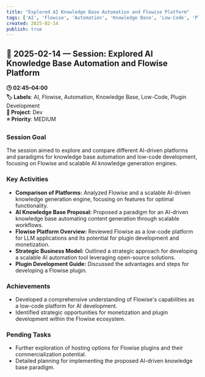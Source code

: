```yaml
---
title: "Explored AI Knowledge Base Automation and Flowise Platform"
tags: ['AI', 'Flowise', 'Automation', 'Knowledge Base', 'Low-Code', 'Plugin Development']
created: 2025-02-14
publish: true
---
```


## 📅 2025-02-14 — Session: Explored AI Knowledge Base Automation and Flowise Platform

**🕒 02:45–04:00**  
**🏷️ Labels**: AI, Flowise, Automation, Knowledge Base, Low-Code, Plugin Development  
**📂 Project**: Dev  
**⭐ Priority**: MEDIUM  


### Session Goal
The session aimed to explore and compare different AI-driven platforms and paradigms for knowledge base automation and low-code development, focusing on Flowise and scalable AI knowledge generation engines.

### Key Activities
- **Comparison of Platforms:** Analyzed Flowise and a scalable AI-driven knowledge generation engine, focusing on features for optimal functionality.
- **AI Knowledge Base Proposal:** Proposed a paradigm for an AI-driven knowledge base automating content generation through scalable workflows.
- **Flowise Platform Overview:** Reviewed Flowise as a low-code platform for LLM applications and its potential for plugin development and monetization.
- **Strategic Business Model:** Outlined a strategic approach for developing a scalable AI automation tool leveraging open-source solutions.
- **Plugin Development Guide:** Discussed the advantages and steps for developing a Flowise plugin.

### Achievements
- Developed a comprehensive understanding of Flowise's capabilities as a low-code platform for AI development.
- Identified strategic opportunities for monetization and plugin development within the Flowise ecosystem.

### Pending Tasks
- Further exploration of hosting options for Flowise plugins and their commercialization potential.
- Detailed planning for implementing the proposed AI-driven knowledge base paradigm.
